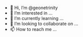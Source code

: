 - 👋 Hi, I’m @geonetrinity
- 👀 I’m interested in ...
- 🌱 I’m currently learning ...
- 💞️ I’m looking to collaborate on ...
- 📫 How to reach me ...

<!---
geonetrinity/geonetrinity is a ✨ special ✨ repository because its `README.md` (this file) appears on your GitHub profile.
You can click the Preview link to take a look at your changes.
--->
